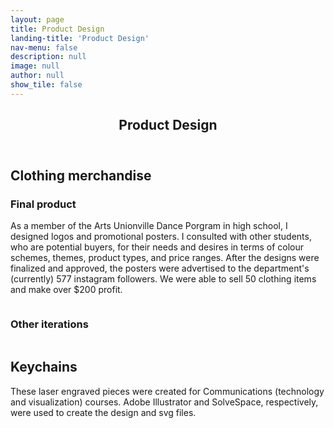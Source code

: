 ```yaml
---
layout: page
title: Product Design
landing-title: 'Product Design'
nav-menu: false
description: null
image: null
author: null
show_tile: false
---
```


<!-- Main -->
<div id="main" class="alt">
	
<!-- One -->
<section id="one">
	<div class="inner">
	     <header class="major">
		<h1>Product Design</h1>
	     </header>		
		
<h2>Clothing merchandise</h2>
<h3>Final product</h3>
<p>As a member of the Arts Unionville Dance Porgram in high school, I designed logos and promotional posters. I consulted with other students, who are potential buyers, for their needs and desires in terms of colour schemes, themes, product types, and price ranges. After the designs were finalized and approved, the posters were advertised to the department's (currently) 577 instagram followers. We were able to sell 50 clothing items and make over $200 profit.</p>
<div class="box alt">
	<div class="row 50% uniform">
		<div class="4u"><span class="image fit"><img src="{% link assets/images/logo1.png %}" alt="" /></span></div>
		<div class="4u"><span class="image fit"><img src="{% link assets/images/logo2.png %}" alt="" /></span></div>
		<div class="4u$"><span class="image fit"><img src="{% link assets/images/logo3.png %}" alt="" /></span></div>
	</div>
</div>
<span class="image fit"><img src="{% link assets/images/merch posters.png %}" alt="" /></span>

<h3>Other iterations</h3>
<div class="box alt">
	<div class="row 50% uniform">
		<div class="4u"><span class="image fit"><img src="{% link assets/images/iteration1.png %}" alt="" /></span></div>
		<div class="4u"><span class="image fit"><img src="{% link assets/images/iteration2.png %}" alt="" /></span></div>
		<div class="4u$"><span class="image fit"><img src="{% link assets/images/iteration3.png %}" alt="" /></span></div>
		<!-- Break -->
		<div class="4u"><span class="image fit"><img src="{% link assets/images/iteration4.png %}" alt="" /></span></div>
		<div class="4u"><span class="image fit"><img src="{% link assets/images/iteration5.png %}" alt="" /></span></div>
		<div class="4u$"><span class="image fit"><img src="{% link assets/images/iteration6.png %}" alt="" /></span></div>	
	</div>
</div>
<span class="image fit"><img src="{% link assets/images/more clothes.png %}" alt="" /></span>

<h2>Keychains</h2>	
<p>These laser engraved pieces were created for Communications (technology and visualization) courses. Adobe Illustrator and SolveSpace, respectively, were used to create the design and svg files.</p>
<span class="image fit"><img src="{% link assets/images/keychains.png %}" alt="" /></span>
<span class="image fit"><img src="{% link assets/images/keychain sketches.png %}" alt="" /></span>
